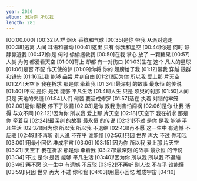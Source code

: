 ```yaml
---
year: 2020
album: 因为你 所以我
length: 281
---
```

[00:00.000]
[00:32]人群 烟火 香槟和气球
[00:35]是你 带我 从派对逃走
[00:38]逃离 人间 耳语和骚动
[00:41]这里 只有 你我和星空
[00:44]你是 何时 静静靠近我
[00:47]你是 何时 偷偷拯救我
[00:50]在我 掌心 放了 一颗糖果
[00:57]人类 为何 都爱看天空
[01:00]背上 却都 有一对伤口
[01:03]生在 这个 凡人的星球
[01:06]是否 不配 作天使的梦
[01:09]你将 你的 翅膀给了我
[01:12]带我 穿越 狼群和镜头
[01:16]让我 能够 品尝 片刻自由
[01:21]!因为你 所以我 爱上那 片天空
[01:27]!天空下 我在祈求 那是你 牵着我
[01:34]!最深刻 的故事 最永恒 的传说
[01:40]!不过 是你 是我 能够 平凡生活
[01:48]人生 只是 须臾的刹那
[01:50]人间 只是 天地的夹缝
[01:54]人们 何苦 要活成修罗
[01:57]活在 执着 对错的牢笼
[02:00]是你 帮我 停下了沙漏
[02:03]是你 教我 别害怕闯祸
[02:06]是你 让我 活得 与众不同
[02:12]!因为你 所以我 爱上那 片天空
[02:18]!天空下 我在祈求 那是你 牵着我
[02:24]!最深刻 的故事 最永恒 的传说
[02:31]!不过 是你 是我 能够 平凡生活
[02:37]!因为你 所以我 所以我 不退缩
[02:43]!再不愿 这一生中 有遗憾 不反驳
[02:49]!不再听 别人说 不在乎 谁能懂
[02:56]!只因 世界 再大 不过 你和我
[03:00]!用最小回忆 堆成宇宙
[03:06]
[03:15]!因为你 所以我 爱上那 片天空
[03:21]!天空下 我在祈求 那是你 牵着我
[03:27]!最深刻 的故事 最永恒 的传说
[03:34]!不过 是你 是我 能够 平凡生活
[03:40]!因为你 所以我 所以我 不退缩
[03:46]!再不愿 这一生中 有遗憾 不反驳
[03:52]!不再听 别人说 不在乎 谁能懂
[03:59]!只因 世界 再大 不过 你和我
[04:03]!用最小回忆 堆成宇宙
[04:10]